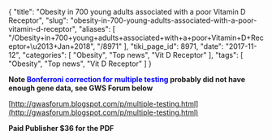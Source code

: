 {
    "title": "Obesity in 700 young adults associated with a poor Vitamin D Receptor",
    "slug": "obesity-in-700-young-adults-associated-with-a-poor-vitamin-d-receptor",
    "aliases": [
        "/Obesity+in+700+young+adults+associated+with+a+poor+Vitamin+D+Receptor+\u2013+Jan+2018",
        "/8971"
    ],
    "tiki_page_id": 8971,
    "date": "2017-11-12",
    "categories": [
        "Obesity",
        "Top news",
        "Vit D Receptor"
    ],
    "tags": [
        "Obesity",
        "Top news",
        "Vit D Receptor"
    ]
}


**Note <span style="color:#00F;">Bonferroni correction for multiple testing</span> probably did not have enough gene data, see GWS Forum below** 

[http://gwasforum.blogspot.com/p/multiple-testing.html](http://gwasforum.blogspot.com/p/multiple-testing.html)

 **Paid Publisher $36 for the PDF**